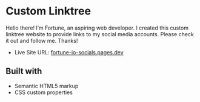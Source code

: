 # Custom Linktree

Hello there! I’m Fortune, an aspiring web developer. I created this custom linktree website to provide links to my social media accounts. Please check it out and follow me. Thanks!

- Live Site URL: [fortune-io-socials.pages.dev](https://fortune-io-socials.pages.dev "Fortune Iyoha | Socials")

## Built with

- Semantic HTML5 markup
- CSS custom properties
